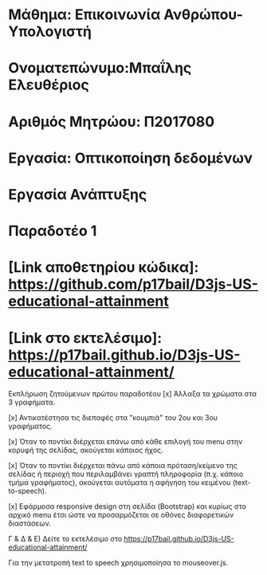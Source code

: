 # Μάθημα: Επικοινωνία Ανθρώπου-Υπολογιστή
# Ονοματεπώνυμο:Μπαΐλης Ελευθέριος
# Αριθμός Μητρώου: Π2017080
# Εργασία: Οπτικοποίηση δεδομένων







# Εργασία Ανάπτυξης
# Παραδοτέο 1
# [Link αποθετηρίου κώδικα]: https://github.com/p17bail/D3js-US-educational-attainment
# [Link στο εκτελέσιμο]: https://p17bail.github.io/D3js-US-educational-attainment/
Εκπλήρωση ζητούμενων πρώτου παραδοτέου
[x] Άλλαξα τα χρώματα στα 3 γραφήματα.

[x] Αντικατέστησα τις διεπαφές στα "κουμπιά" του 2ου και 3ου γραφήματος.

[x] Όταν το ποντίκι διέρχεται επάνω από κάθε επιλογή του menu στην κορυφή της σελίδας, ακούγεται κάποιος ήχος.

[x] Όταν το ποντίκι διέρχεται πάνω από κάποια πρόταση/κείμενο της σελίδας ή περιοχή που περιλαμβάνει γραπτή πληροφορία (π.χ. κάποιο τμήμα γραφήματος), ακούγεται αυτόματα η αφήγηση του κειμένου (text-to-speech).

[x] Εφάρμοσα responsive design στη σελίδα (Bootstrap) και κυρίως στο αρχικό menu έτσι ώστε να προσαρμόζεται σε οθόνες διαφορετικών διαστάσεων.

Γ & Δ & Ε) Δείτε το εκτελέσιμο στο https://p17bail.github.io/D3js-US-educational-attainment/

Για την μετατροπή text to speech χρησιμοποίησα το mouseover.js.
